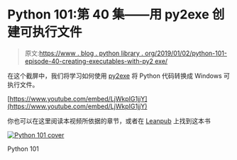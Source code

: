 # Python 101:第 40 集——用 py2exe 创建可执行文件

> 原文:[https://www . blog . python library . org/2019/01/02/python-101-episode-40-creating-executables-with-py2 exe/](https://www.blog.pythonlibrary.org/2019/01/02/python-101-episode-40-creating-executables-with-py2exe/)

在这个截屏中，我们将学习如何使用 [py2exe](http://www.py2exe.org/) 将 Python 代码转换成 Windows 可执行文件。

[https://www.youtube.com/embed/LjWkpIG1jjY](https://www.youtube.com/embed/LjWkpIG1jjY)

你也可以在这里阅读本视频所依据的章节，或者在 [Leanpub](https://leanpub.com/python_101) 上找到这本书

[![Python 101 cover](../Images/4ae2f9205f7dc936a68034f424df112f.png)](https://leanpub.com/python_101)

Python 101